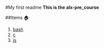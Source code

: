 #My first readme
**This is the alx-pre_course**

##Items 🏠
1. [bash](0x01-git/bash)
2. [c](0x01-git/c)
3. [js](0x01-git/js)
